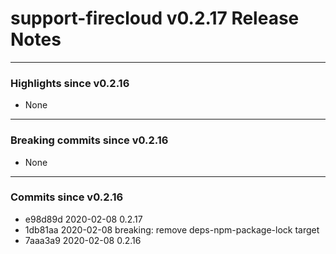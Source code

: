 # support-firecloud v0.2.17 Release Notes

---

### Highlights since v0.2.16

* None

---

### Breaking commits since v0.2.16

* None

---

### Commits since v0.2.16

* e98d89d 2020-02-08 0.2.17
* 1db81aa 2020-02-08 breaking: remove deps-npm-package-lock target
* 7aaa3a9 2020-02-08 0.2.16
